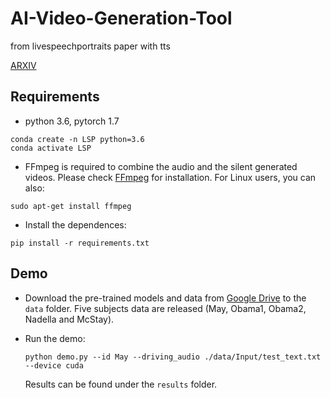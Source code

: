 # AI-Video-Generation-Tool
from livespeechportraits paper with tts
 
[ARXIV](https://arxiv.org/abs/2109.10595)

## Requirements
- python 3.6, pytorch 1.7
```
conda create -n LSP python=3.6
conda activate LSP
```
- FFmpeg is required to combine the audio and the silent generated videos. Please check [FFmpeg](http://ffmpeg.org/download.html) for installation. For Linux users,  you can also:

```
sudo apt-get install ffmpeg
```

- Install the dependences:

```
pip install -r requirements.txt
```

## Demo

- Download the pre-trained models and data from [Google Drive](https://drive.google.com/drive/folders/1sHc2xEEGwnb0h2rkUhG9sPmOxvRvPVpJ?usp=sharing) to the `data` folder.  Five subjects data are released (May, Obama1, Obama2, Nadella and McStay).

- Run the demo:

  ```
  python demo.py --id May --driving_audio ./data/Input/test_text.txt --device cuda
  ```

  Results can be found under the `results` folder.
